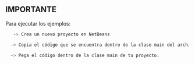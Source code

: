 ## IMPORTANTE
  
Para ejecutar los ejemplos:

```bash
   -> Crea un nuevo proyecto en NetBeans
```
```bash
  -> Copia el código que se encuentra dentro de la clase main del archivo
```


```bash
  -> Pega el código dentro de la clase main de tu proyecto.
```
